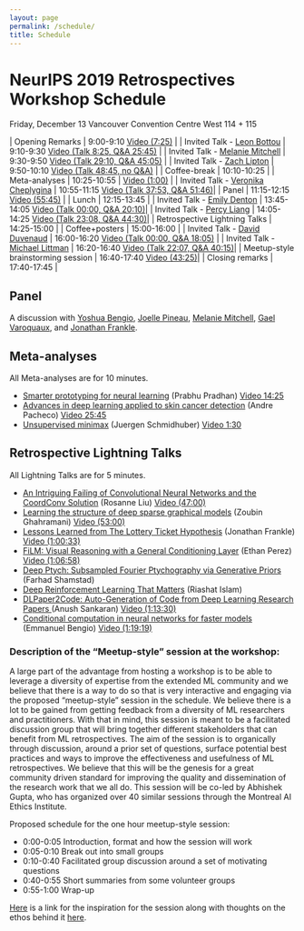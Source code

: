 ```yaml
---
layout: page
permalink: /schedule/
title: Schedule
---
```


# NeurIPS 2019 Retrospectives Workshop Schedule
Friday, December 13 
Vancouver Convention Centre
West 114 + 115

| Opening Remarks                    | 9:00-9:10 [Video (7:25)](https://slideslive.com/38921894/retrospectives-a-venue-for-selfreflection-in-ml-research-1)  |
| Invited Talk - [Leon Bottou](https://leon.bottou.org/)         | 9:10-9:30 [Video (Talk 8:25, Q&A 25:45)](https://slideslive.com/38921894/retrospectives-a-venue-for-selfreflection-in-ml-research-1)  |
| Invited Talk - [Melanie Mitchell](https://www.santafe.edu/people/profile/melanie-mitchell)    | 9:30-9:50 [Video (Talk 29:10, Q&A 45:05)](https://slideslive.com/38921894/retrospectives-a-venue-for-selfreflection-in-ml-research-1)  |
| Invited Talk - [Zach Lipton](http://zacklipton.com/)         | 9:50-10:10 [Video (Talk 48:45, no Q&A)](https://slideslive.com/38921894/retrospectives-a-venue-for-selfreflection-in-ml-research-1) |
| Coffee-break                       | 10:10-10:25 |
| Meta-analyses                      | 10:25-10:55 | [Video (1:00)](https://slideslive.com/38921895/retrospectives-a-venue-for-selfreflection-in-ml-research-2) |
| Invited Talk - [Veronika Cheplygina](https://veronikach.com/) | 10:55-11:15 [Video (Talk 37:53, Q&A 51:46)](https://slideslive.com/38923889/how-i-fall-in-writing-papers)|
| Panel                              | 11:15-12:15 [Video (55:45)](https://slideslive.com/38921895/retrospectives-a-venue-for-selfreflection-in-ml-research-2) |
| Lunch                              | 12:15-13:45 |
| Invited Talk - [Emily Denton](https://cs.nyu.edu/~denton/) | 13:45-14:05  [Video (Talk 00:00, Q&A 20:10)](https://slideslive.com/38921896/retrospectives-a-venue-for-selfreflection-in-ml-research-3)|
| Invited Talk - [Percy Liang](https://cs.stanford.edu/~pliang/)         | 14:05-14:25 [Video (Talk 23:08, Q&A 44:30)](https://slideslive.com/38921896/retrospectives-a-venue-for-selfreflection-in-ml-research-3)|
| Retrospective Lightning Talks      | 14:25-15:00 |
| Coffee+posters                     | 15:00-16:00 |
| Invited Talk - [David Duvenaud](http://www.cs.toronto.edu/~duvenaud/)      | 16:00-16:20 [Video (Talk 00:00, Q&A 18:05)](https://slideslive.com/38921897/retrospectives-a-venue-for-selfreflection-in-ml-research-4) |
| Invited Talk - [Michael Littman](http://cs.brown.edu/~mlittman/)     | 16:20-16:40 [Video (Talk 22:07, Q&A 40:15)](https://slideslive.com/38921897/retrospectives-a-venue-for-selfreflection-in-ml-research-4)|
| Meetup-style brainstorming session | 16:40-17:40 [Video (43:25)](https://slideslive.com/38921897/retrospectives-a-venue-for-selfreflection-in-ml-research-4)|
| Closing remarks                    | 17:40-17:45 |

## Panel

A discussion with [Yoshua Bengio](https://mila.quebec/en/yoshua-bengio/), [Joelle Pineau](https://www.cs.mcgill.ca/~jpineau/), [Melanie Mitchell](https://www.santafe.edu/people/profile/melanie-mitchell), [Gael Varoquaux](http://gael-varoquaux.info/), and [Jonathan Frankle](http://www.jfrankle.com/).  


## Meta-analyses

All Meta-analyses are for 10 minutes.

- [Smarter prototyping for neural learning](../assets/pdfs/RetroNeurIPS_Prabhu_final.pdf) (Prabhu Pradhan) [Video 14:25](https://slideslive.com/38921895/retrospectives-a-venue-for-selfreflection-in-ml-research-2)
- [Advances in deep learning applied to skin cancer detection](../assets/pdfs/Recent_advances_in_deep_learning_applied_to_skin_cancer_detection.pdf) (Andre Pacheco) [Video 25:45](https://slideslive.com/38921895/retrospectives-a-venue-for-selfreflection-in-ml-research-2)
- [Unsupervised minimax](https://arxiv.org/abs/1906.04493) (Juergen Schmidhuber) [Video 1:30](https://slideslive.com/38921895/retrospectives-a-venue-for-selfreflection-in-ml-research-2)

## Retrospective Lightning Talks

All Lightning Talks are for 5 minutes.

- [An Intriguing Failing of Convolutional Neural Networks and the CoordConv Solution](https://ml-retrospectives.github.io/neurips2019/accepted_retrospectives/2019/coordconv/) (Rosanne Liu) [Video (47:00)](https://slideslive.com/38921896/retrospectives-a-venue-for-selfreflection-in-ml-research-3)
- [Learning the structure of deep sparse graphical models](https://ml-retrospectives.github.io/neurips2019/accepted_retrospectives/2019/deep-sparse/) (Zoubin Ghahramani) [Video (53:00)](https://slideslive.com/38921896/retrospectives-a-venue-for-selfreflection-in-ml-research-3)
- [Lessons Learned from The Lottery Ticket Hypothesis](https://ml-retrospectives.github.io/neurips2019/accepted_retrospectives/2019/lottery-ticket/) (Jonathan Frankle) [Video (1:00:33)](https://slideslive.com/38921896/retrospectives-a-venue-for-selfreflection-in-ml-research-3)
- [FiLM: Visual Reasoning with a General Conditioning Layer](https://ml-retrospectives.github.io/neurips2019/accepted_retrospectives/2019/film/) (Ethan Perez) [Video (1:06:58)](https://slideslive.com/38921896/retrospectives-a-venue-for-selfreflection-in-ml-research-3)
- [Deep Ptych: Subsampled Fourier Ptychography via Generative Priors](https://ml-retrospectives.github.io/neurips2019/accepted_retrospectives/2019/pytch/) (Farhad Shamstad)
- [Deep Reinforcement Learning That Matters](https://ml-retrospectives.github.io/neurips2019/accepted_retrospectives/2019/deeprl-that-matters/) (Riashat Islam) 
- [DLPaper2Code: Auto-Generation of Code from Deep Learning Research Papers
](https://ml-retrospectives.github.io/neurips2019/accepted_retrospectives/2019/dlpaper2code/) (Anush Sankaran) [Video (1:13:30)](https://slideslive.com/38921896/retrospectives-a-venue-for-selfreflection-in-ml-research-3)
- [Conditional computation in neural networks for faster models](https://arxiv.org/abs/1511.06297) (Emmanuel Bengio) [Video (1:19:19)](https://slideslive.com/38921896/retrospectives-a-venue-for-selfreflection-in-ml-research-3)






### Description of the “Meetup-style” session at the workshop:

A large part of the advantage from hosting a workshop is to be able to leverage a diversity of expertise from the extended ML community and we believe that there is a way to do so that is very interactive and engaging via the proposed “meetup-style” session in the schedule.  We believe there is a lot to be gained from getting feedback from a diversity of ML researchers and practitioners. With that in mind, this session is meant to be a facilitated discussion group that will bring together different stakeholders that can benefit from ML retrospectives. The aim of the session is to organically through discussion, around a prior set of questions, surface potential best practices and ways to improve the effectiveness and usefulness of ML retrospectives. We believe that this will be the genesis for a great community driven standard for improving the quality and dissemination of the research work that we all do. This session will be co-led by Abhishek Gupta, who has organized over 40 similar sessions through the Montreal AI Ethics Institute. 

Proposed schedule for the one hour meetup-style session:

* 0:00-0:05 Introduction, format and how the session will work 
* 0:05-0:10 Break out into small groups 
* 0:10-0:40 Facilitated group discussion around a set of motivating questions
* 0:40-0:55 Short summaries from some volunteer groups
* 0:55-1:00 Wrap-up 

[Here](https://montrealethics.ai/meetup/) is a link for the inspiration for the session along with thoughts on the ethos behind it [here](https://medium.com/montreal-ai-ethics-institute/ai-ethics-inclusivity-in-smart-cities-6b8faebf7ce3). 
